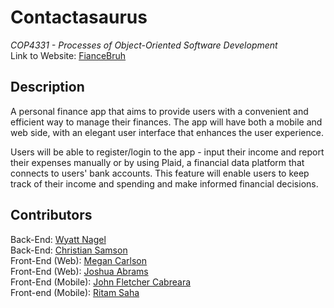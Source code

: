 # Contactasaurus
*COP4331 - Processes of Object-Oriented Software Development*
<br> Link to Website: [FianceBruh](http://contactasaurus.com/)

## Description
A personal finance app that aims to provide users with a convenient and efficient way to manage their finances. The app will have both a mobile and web side, with an elegant user interface that enhances the user experience.

Users will be able to register/login to the app - input their income and report their expenses manually or by using Plaid, a financial data platform that connects to users' bank accounts. This feature will enable users to keep track of their income and spending and make informed financial decisions.

## Contributors
 Back-End: [Wyatt Nagel](https://github.com/nagelwy)
<br> Back-End: [Christian Samson](https://github.com/rewindnuclear)
<br> Front-End (Web): [Megan Carlson](https://github.com/meglc)
<br> Front-End (Web): [Joshua Abrams](https://github.com/j-b-rams)
<br> Front-End (Mobile): [John Fletcher Cabreara](johncabrera77)
<br> Front-end (Mobile): [Ritam Saha](https://github.com/riptam)
